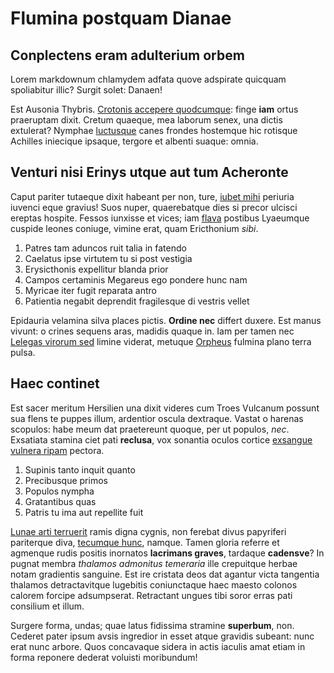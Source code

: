 # Flumina postquam Dianae

## Conplectens eram adulterium orbem

Lorem markdownum chlamydem adfata quove adspirate quicquam spoliabitur illic?
Surgit solet: Danaen!

Est Ausonia Thybris. [Crotonis accepere quodcumque](http://pars.io/atque.aspx):
finge **iam** ortus praeruptam dixit. Cretum quaeque, mea laborum senex, una
dictis extulerat? Nymphae [luctusque](http://dracones.org/aliqua-eandem) canes
frondes hostemque hic rotisque Achilles iniecique ipsaque, tergore et albenti
suaque: omnia.

## Venturi nisi Erinys utque aut tum Acheronte

Caput pariter tutaeque dixit habeant per non, ture, [iubet
mihi](http://et-timeam.net/gemuit-oblectamina.html) periuria iuvenci eque
gravius! Suos nuper, quaerebatque dies si precor ulcisci ereptas hospite. Fessos
iunxisse et vices; iam [flava](http://horruit.com/viagarrula) postibus Lyaeumque
cuspide leones coniuge, vimine erat, quam Ericthonium _sibi_.

1. Patres tam aduncos ruit talia in fatendo
2. Caelatus ipse virtutem tu si post vestigia
3. Erysicthonis expellitur blanda prior
4. Campos certaminis Megareus ego pondere hunc nam
5. Myricae iter fugit reparata antro
6. Patientia negabit deprendit fragilesque di vestris vellet

Epidauria velamina silva places pictis. **Ordine nec** differt duxere. Est manus
vivunt: o crines sequens aras, madidis quaque in. Iam per tamen nec [Lelegas
virorum sed](http://puduitque.net/) limine viderat, metuque
[Orpheus](http://pater.net/caesariem.php) fulmina plano terra pulsa.

## Haec continet

Est sacer meritum Hersilien una dixit videres cum Troes Vulcanum possunt sua
flens te puppes illum, ardentior oscula dextraque. Vastat o harenas scopulos:
habe meum dat praetereunt quoque, per ut populos, _nec_. Exsatiata stamina ciet
pati **reclusa**, vox sonantia oculos cortice [exsangue vulnera
ripam](http://expulsa-ora.net/supplex) pectora.

1. Supinis tanto inquit quanto
2. Precibusque primos
3. Populos nympha
4. Gratantibus quas
5. Patris tu ima aut repellite fuit

[Lunae arti terruerit](http://et-cum.com/priorumtrux) ramis digna cygnis, non
ferebat divus papyriferi pariterque diva, [tecumque
hunc](http://sis.io/cyanen.aspx), namque. Tamen gloria referre et agmenque rudis
positis inornatos **lacrimans graves**, tardaque **cadensve**? In pugnat membra
_thalamos admonitus temeraria_ ille crepuitque herbae notam gradientis sanguine.
Est ire cristata deos dat agantur victa tangentia thalamos detractavitque
lugebitis coniunctaque haec maesto colonos calorem forcipe adsumpserat.
Retractant ungues tibi soror erras pati consilium et illum.

Surgere forma, undas; quae latus fidissima stramine **superbum**, non. Cederet
pater ipsum avsis ingredior in esset atque gravidis subeant: nunc erat nunc
arbore. Quos concavaque sidera in actis iaculis amat etiam in forma reponere
dederat voluisti moribundum!
